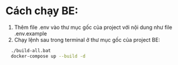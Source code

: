 # Cách chạy BE:
1. Thêm file .env vào thư mục gốc của project với nội dung như file .env.example
2. Chạy lệnh sau trong terminal ở thư mục gốc của project BE:
```bash
  ./build-all.bat
  docker-compose up --build -d
```